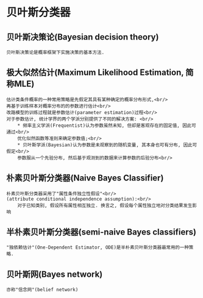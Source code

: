 # 贝叶斯分类器
## 贝叶斯决策论(Bayesian decision theory)
    贝叶斯决策论是概率框架下实施决策的基本方法.
## 极大似然估计(Maximum Likelihood Estimation, 简称MLE)
    估计类条件概率的一种常用策略是先假定其具有某种确定的概率分布形式,<br/>
    再基于训练样本对概率分布的的参数进行估计<br/>
    改路模型的训练过程就是参数估计(parameter estimation)过程<br/>
    对于参数估计, 统计学界的两个学派分别提供了不同的解决方案: <br/>
        * 频率主义学派(Frequentist)认为参数虽然未知, 但却是客观存在的固定值, 因此可通过<br/>
        优化似然函数等准则来确定参数值;<br/>
        * 贝叶斯学派(Bayesian)认为参数是未观察到的随机变量, 其本身也可有分布, 因此可假定<br/>
        参数服从一个先验分布, 然后基于观测到的数据来计算参数的后验分布<br/>
## 朴素贝叶斯分类器(Naive Bayes Classifier)
    朴素贝叶斯分类器采用了"属性条件独立性假设"<br/>
    (attribute conditional independence assumption):<br/>
        对于已知类别, 假设所有属性相互独立. 换言之, 假设每个属性独立地对分类结果发生影响
## 半朴素贝叶斯分类器(semi-naive Bayes classifiers)
    "独依赖估计"(One-Dependent Estimator, ODE)是半朴素贝叶斯分类器最常用的一种策略.
## 贝叶斯网(Bayes network)
    亦称"信念网"(belief network)